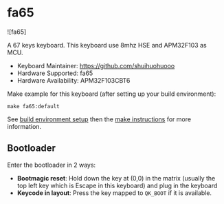# fa65

![fa65]

A 67 keys keyboard.
This keyboard use 8mhz HSE and APM32F103 as MCU.

- Keyboard Maintainer: https://github.com/shuihuohuooo
- Hardware Supported: fa65
- Hardware Availability: APM32F103CBT6

Make example for this keyboard (after setting up your build environment):

    make fa65:default

See [build environment setup](https://docs.qmk.fm/#/getting_started_build_tools) then the [make instructions](https://docs.qmk.fm/#/getting_started_make_guide) for more information.

## Bootloader

Enter the bootloader in 2 ways:

- **Bootmagic reset**: Hold down the key at (0,0) in the matrix (usually the top left key which is Escape in this keyboard) and plug in the keyboard
- **Keycode in layout**: Press the key mapped to `QK_BOOT` if it is available.
